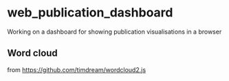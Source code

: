 # web_publication_dashboard
Working on a dashboard for showing publication visualisations in a browser

## Word cloud
from https://github.com/timdream/wordcloud2.js